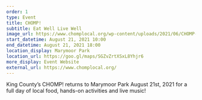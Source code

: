 ```yaml
---
order: 1
type: Event
title: CHOMP!
subtitle: Eat Well Live Well
image_url: https://www.chomplocal.org/wp-content/uploads/2021/06/CHOMP-Site-1200x628-1.png?uupdatedAt=1628230081389
start_datetime: August 21, 2021 10:00
end_datetime: August 21, 2021 18:00
location_display: Marymoor Park
location_url: https://goo.gl/maps/SGZvZrtXSxL8Yhjr6
more_display: Event Website
external_url: https://www.chomplocal.org/
---
```


King County’s CHOMP! returns to Marymoor Park August 21st, 2021 for a full day of local food, hands-on activities and live music!
